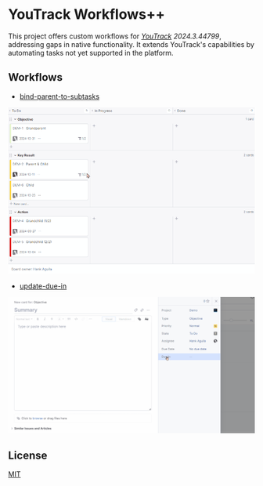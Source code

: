 # YouTrack Workflows++

This project offers custom workflows for
_[YouTrack](https://www.jetbrains.com/help/youtrack/server/introduction-to-youtrack-server.html)
2024.3.44799_, addressing gaps in native functionality. It extends YouTrack's
capabilities by automating tasks not yet supported in the platform.

## Workflows

- [bind-parent-to-subtasks](src/youtrack-workflow-bind-parent-to-subtasks/bind-parent-to-subtasks.js)

![](docs/bind-parent-to-subtasks.gif)

- [update-due-in](src/youtrack-workflow-due-in/due-in.js)

![](docs/due-in.gif)

## License

[MIT](LICENSE)
